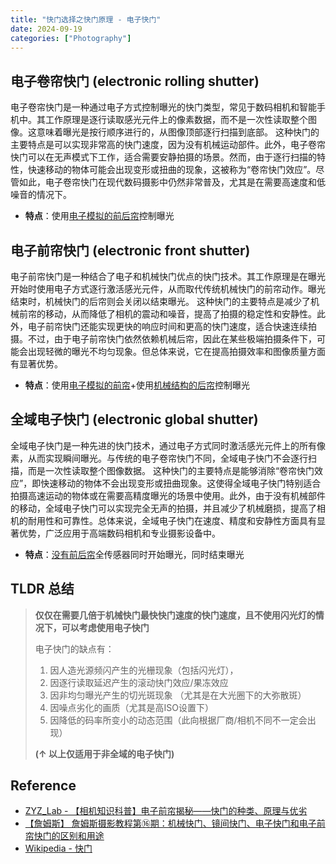 ```yaml
---
title: "快门选择之快门原理 - 电子快门"
date: 2024-09-19
categories: ["Photography"]
---
```



## 电子卷帘快门  (electronic rolling shutter)
电子卷帘快门是一种通过电子方式控制曝光的快门类型，常见于数码相机和智能手机中。其工作原理是逐行读取感光元件上的像素数据，而不是一次性读取整个图像。这意味着曝光是按行顺序进行的，从图像顶部逐行扫描到底部。
这种快门的主要特点是可以实现非常高的快门速度，因为没有机械运动部件。此外，电子卷帘快门可以在无声模式下工作，适合需要安静拍摄的场景。然而，由于逐行扫描的特性，快速移动的物体可能会出现变形或扭曲的现象，这被称为“卷帘快门效应”。尽管如此，电子卷帘快门在现代数码摄影中仍然非常普及，尤其是在需要高速度和低噪音的情况下。
-   **特点**：使用<u>电子模拟的前后帘</u>控制曝光

## 电子前帘快门 (electronic front shutter)
电子前帘快门是一种结合了电子和机械快门优点的快门技术。其工作原理是在曝光开始时使用电子方式逐行激活感光元件，从而取代传统机械快门的前帘动作。曝光结束时，机械快门的后帘则会关闭以结束曝光。
这种快门的主要特点是减少了机械前帘的移动，从而降低了相机的震动和噪音，提高了拍摄的稳定性和安静性。此外，电子前帘快门还能实现更快的响应时间和更高的快门速度，适合快速连续拍摄。不过，由于电子前帘快门依然依赖机械后帘，因此在某些极端拍摄条件下，可能会出现轻微的曝光不均匀现象。但总体来说，它在提高拍摄效率和图像质量方面有显著优势。
-   **特点**：使用<u>电子模拟的前帘</u>+使用<u>机械结构的后帘</u>控制曝光

## 全域电子快门 (electronic global shutter)

全域电子快门是一种先进的快门技术，通过电子方式同时激活感光元件上的所有像素，从而实现瞬间曝光。与传统的电子卷帘快门不同，全域电子快门不会逐行扫描，而是一次性读取整个图像数据。
这种快门的主要特点是能够消除“卷帘快门效应”，即快速移动的物体不会出现变形或扭曲现象。这使得全域电子快门特别适合拍摄高速运动的物体或在需要高精度曝光的场景中使用。此外，由于没有机械部件的移动，全域电子快门可以实现完全无声的拍摄，并且减少了机械磨损，提高了相机的耐用性和可靠性。总体来说，全域电子快门在速度、精度和安静性方面具有显著优势，广泛应用于高端数码相机和专业摄影设备中。
-   **特点**：<u>没有前后帘</u>全传感器同时开始曝光，同时结束曝光




























## TLDR 总结

> **仅仅在需要几倍于机械快门最快快门速度的快门速度，且不使用闪光灯的情况下，可以考虑使用电子快门**
>
> 电子快门的缺点有：
>   1. 因人造光源频闪产生的光栅现象（包括闪光灯），
>   2. 因逐行读取延迟产生的滚动快门效应/果冻效应
>   3. 因非均匀曝光产生的切光斑现象 （尤其是在大光圈下的大弥散斑）
>   4. 因噪点劣化的画质（尤其是高ISO设置下）
>   5. 因降低的码率所变小的动态范围（此向根据厂商/相机不同不一定会出现）
>
> **(↑ 以上仅适用于非全域的电子快门)**

## Reference
- [ZYZ_Lab - 【相机知识科普】电子前帘揭秘——快门的种类、原理与优劣](https://www.bilibili.com/read/cv21750774/)
- [【詹姆斯】 詹姆斯摄影教程第⑯期：机械快门、镜间快门、电子快门和电子前帘快门的区别和用途](https://www.youtube.com/watch?v=ewzWTqs93Hw)
- [Wikipedia - 快门](https://zh.wikipedia.org/wiki/%E5%BF%AB%E9%96%80)